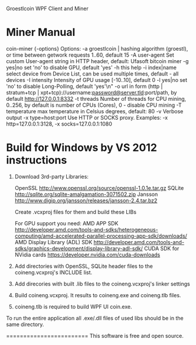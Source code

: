 Groestlcoin WPF Client and Miner

Miner Manual
=======================
coin-miner {-options}
  Options:
    -a groestlcoin |<seconds>   hashing algorithm (groestl), or time between getwork requests 1..60, default 15
    -A user-agent       Set custom User-agent string in HTTP header, default: Ufasoft bitcoin miner
    -g yes|no           set 'no' to disable GPU, default 'yes'
    -h                  this help
    -i index|name       select device from Device List, can be used multiple times, default - all devices
    -I intensity        Intensity of GPU usage [-10..10], default 0
    -l yes|no           set \'no\' to disable Long-Polling, default \'yes\'\n"
    -o url              in form (http | stratum+tcp | xpt+tcp)://username:password@server.tld:port/path, by default http://127.0.0.1:8332
    -t threads          Number of threads for CPU mining, 0..256, by default is number of CPUs (Cores), 0 - disable CPU mining
    -T temperature      max temperature in Celsius degrees, default: 80
    -v                  Verbose output
    -x type=host:port   Use HTTP or SOCKS proxy. Examples: -x http=127.0.0.1:3128, -x socks=127.0.0.1:1080

Build for Windows by VS 2012 instructions
===========================================
1. Download 3rd-party Libraries:

	OpenSSL			http://www.openssl.org/source/openssl-1.0.1e.tar.gz
	SQLite			http://sqlite.org/sqlite-amalgamation-3071502.zip
	Jansson			http://www.digip.org/jansson/releases/jansson-2.4.tar.bz2

	Create .vcxproj files for them and build these LIBs

	For GPU support you need:
		AMD APP SDK									http://developer.amd.com/tools-and-sdks/heterogeneous-computing/amd-accelerated-parallel-processing-app-sdk/downloads/
		AMD Display Library (ADL) SDK				http://developer.amd.com/tools-and-sdks/graphics-development/display-library-adl-sdk/
		CUDA SDK for NVidia cards					https://developer.nvidia.com/cuda-downloads

2.	Add directories with OpenSSL, SQLite header files to the coineng.vcxproj's  INCLUDE list.
3.	Add direcories with built .lib files to the coineng.vcxproj's linker settings
4.	Build coineng.vcxproj. It results to coineng.exe and coineng.tlb files.
5.	coineng.tlb is required to build WPF UI coin.exe.

To run the entire application all .exe/.dll files of used libs should be in the same directory.

========================
This software is free and open source.
